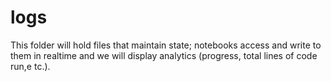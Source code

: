 # logs
This folder will hold files that maintain state; notebooks access and write to them in realtime and we will display analytics (progress, total lines of code run,e tc.).